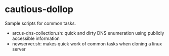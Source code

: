 # cautious-dollop
Sample scripts for common tasks.

- arcus-dns-collection.sh: quick and dirty DNS enumeration using publicly accessible information
- newserver.sh: makes quick work of common tasks when cloning a linux server
